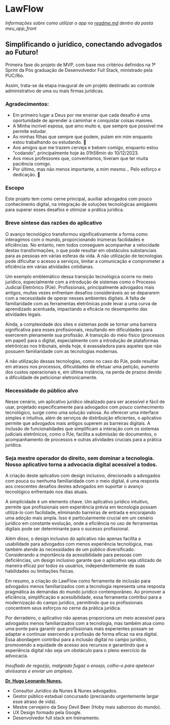 # LawFlow
  
  
*Informações sobre como utilizar o app no [readme.md](https://github.com/HugoLeoNunes/MVP_Front/blob/main/meu_app_front/README.md) dentro da pasta meu_app_front*



## Simplificando o jurídico, conectando advogados ao Futuro!

Primeira fase do projeto de MVP, com base nos critérios definidos na 1ª Sprint da Pós graduação de Desenvolvedor Full Stack, ministrado pela PUC/Rio.

Assim, trata-se da etapa inaugural de um projeto destinado ao controle administrativo de uma ou mais firmas jurídicas.


### Agradecimentos: 

* Em primeiro lugar a Deus por me ensinar que cada desafio é uma oportunidade de aprender a caminhar e conquistar coisas maiores.
* A Minha incrível esposa, que amo muito e, que sempre que possível me permite estudar.
* As minhas filhas que sempre que podem, pulam em mim enquanto estou trabalhando ou estudando. 👶
* Aos amigos que me trazem cerveja e bebem comigo, enquanto estou "codando", principalmente hoje às 01h58min do 10/12/2023.
*  Aos meus professores que, convenhamos, tiveram que ter muita paciência comigo.
*  Por último, mas não menos importante, a mim mesmo... Pelo esforço e dedicação. 🥇


### Escopo

Este projeto tem como cerne principal, auxiliar advogados com pouco conhecimento digital, na integração de soluções tecnológicas amigáveis para superar esses desafios e otimizar a prática jurídica.


### Breve síntese das razões do aplicativo

O avanço tecnológico transformou significativamente a forma como interagimos com o mundo, proporcionando inúmeras facilidades e eficiências. No entanto, nem todos conseguem acompanhar a velocidade destas transformações, o que pode resultar em obstáculos substanciais para as pessoas em várias esferas da vida. A não utilização de tecnologias pode dificultar o acesso a serviços, limitar a comunicação e comprometer a eficiência em várias atividades cotidianas.

Um exemplo emblemático dessa transição tecnológica ocorre no meio jurídico, especialmente com a introdução de sistemas como o Processo Judicial Eletrônico (PJe). Profissionais, principalmente advogados mais antigos, muitas vezes enfrentam desafios consideráveis ao se depararem com a necessidade de operar nesses ambientes digitais. A falta de familiaridade com as ferramentas eletrônicas pode levar a uma curva de aprendizado acentuada, impactando a eficácia no desempenho das atividades legais.

Ainda, a complexidade dos sites e sistemas pode se tornar uma barreira significativa para esses profissionais, resultando em dificuldades para exercerem plenamente sua profissão. A transição do meio físico (processos em papel) para o digital, especialmente com a introdução de plataformas eletrônicas nos tribunais, ainda hoje, é avassaladora para aqueles que não possuem familiaridade com as tecnologias modernas.

A não utilização dessas tecnologias, como no caso do PJe, pode resultar em atrasos nos processos, dificuldades de efetuar uma petição, aumento dos custos operacionais e, em última instância, na perda de prazos devido a dificuldade de peticionar eletronicamente. 


### Necessidade do público alvo

Nesse cenário, um aplicativo jurídico idealizado para ser acessível e fácil de usar, projetado especificamente para advogados com pouco conhecimento tecnológico, surge como uma solução valiosa. Ao oferecer uma interface simples e intuitiva, além de serviços de distribuição eficientes, o aplicativo permite que advogados mais antigos superem as barreiras digitais. A inclusão de funcionalidades que simplificam a interação com os sistemas judiciais eletrônicos, como o PJe, facilita a submissão de documentos, o acompanhamento de processos e outras atividades cruciais para a prática jurídica.


### Seja mestre operador do direito, sem dominar a tecnologia. **Nosso aplicativo torna a advocacia digital acessível a todos.**

A criação deste aplicativo com design inclusivo, direcionado a advogados com pouca ou nenhuma familiaridade com o meio digital, é uma resposta aos crescentes desafios destes advogados em suportar o avanço tecnológico enfrentado nos dias atuais. 

A simplicidade é um elemento chave. Um aplicativo jurídico intuitivo, permite que profissionais sem experiência prévia em tecnologia possam utilizá-lo com facilidade, eliminando barreiras de entrada e encorajando uma adoção mais ampla. Isso é particularmente crucial em um cenário jurídico em constante evolução, onde a eficiência no uso de ferramentas digitais pode ser determinante para o sucesso profissional.

Além disso, o design inclusivo do aplicativo não apenas facilita a usabilidade para advogados com menos experiência tecnológica, mas também atende às necessidades de um público diversificado. Considerando a importância da acessibilidade para pessoas com deficiências, um design inclusivo garante que o aplicativo seja utilizado de maneira eficaz por todos os usuários, independentemente de suas habilidades ou limitações físicas.

Em resumo, a criação do LawFlow como ferramenta de inclusão para advogados menos familiarizados com a tecnologia representa uma resposta pragmática às demandas do mundo jurídico contemporâneo. Ao promover a eficiência, simplificação e acessibilidade, essa ferramenta contribui para a modernização do campo jurídico, permitindo que os profissionais concentrem seus esforços no cerne da prática jurídica.

Por derradeiro, o aplicativo não apenas proporciona um meio acessível para advogados menos familiarizados com a tecnologia, mas também atua como uma ponte para garantir que profissionais mais experientes possam se adaptar e continuar exercendo a profissão de forma eficaz na era digital. Essa abordagem contribui para a inclusão digital no campo jurídico, promovendo a equidade de acesso aos recursos e garantindo que a experiência digital não seja um obstáculo para o pleno exercício da advocacia.

*Insuflado de regozijo, malgrado fugaz o ensejo, colho-o para apetecer alvíssaras e enviar um amplexo.*

[**Dr. Hugo Leonardo Nunes.**](https://www.linkedin.com/in/hugo-leonardo-nunes-474152246/) 
* Consultor Juridico da Nunes & Nunes advogados.
* Gestor público estadual concursado (precisando urgentemente largar esse atraso de vida).
* Mestre cervejeiro da Sexy Devil Beer (Hoby mais saboroso do mundo).
* UX Design formado pela Google.
* Desenvolvedor full stack em treinamento.
